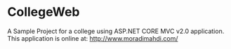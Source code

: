 # CollegeWeb
A Sample Project for a college using ASP.NET CORE MVC v2.0 application. This application is online at: http://www.moradimahdi.com/
